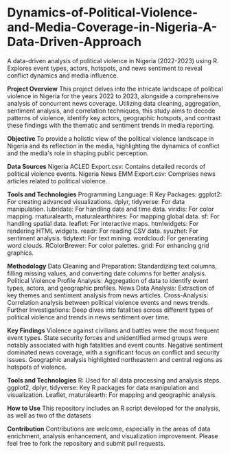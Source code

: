 # Dynamics-of-Political-Violence-and-Media-Coverage-in-Nigeria-A-Data-Driven-Approach
A data-driven analysis of political violence in Nigeria (2022-2023) using R. Explores event types, actors, hotspots, and news sentiment to reveal conflict dynamics and media influence.

**Project Overview**
This project delves into the intricate landscape of political violence in Nigeria for the years 2022 to 2023, alongside a comprehensive analysis of concurrent news coverage. Utilizing data cleaning, aggregation, sentiment analysis, and correlation techniques, this study aims to decode patterns of violence, identify key actors, geographic hotspots, and contrast these findings with the thematic and sentiment trends in media reporting.

**Objective**
To provide a holistic view of the political violence landscape in Nigeria and its reflection in the media, highlighting the dynamics of conflict and the media's role in shaping public perception.

**Data Sources**
Nigeria ACLED Export.csv: Contains detailed records of political violence events.
Nigeria News EMM Export.csv: Comprises news articles related to political violence.

**Tools and Technologies**
Programming Language: R
Key Packages:
ggplot2: For creating advanced visualizations.
dplyr, tidyverse: For data manipulation.
lubridate: For handling date and time data.
viridis: For color mapping.
rnaturalearth, rnaturalearthhires: For mapping global data.
sf: For handling spatial data.
leaflet: For interactive maps.
htmlwidgets: For rendering HTML widgets.
readr: For reading CSV data.
syuzhet: For sentiment analysis.
tidytext: For text mining.
wordcloud: For generating word clouds.
RColorBrewer: For color palettes.
grid: For enhancing grid graphics.

**Methodology**
Data Cleaning and Preparation: Standardizing text columns, filling missing values, and converting date columns for better analysis.
Political Violence Profile Analysis: Aggregation of data to identify event types, actors, and geographic profiles.
News Data Analysis: Extraction of key themes and sentiment analysis from news articles.
Cross-Analysis: Correlation analysis between political violence events and news trends.
Further Investigations: Deep dives into fatalities across different types of political violence and trends in news sentiment over time.

**Key Findings**
Violence against civilians and battles were the most frequent event types.
State security forces and unidentified armed groups were notably associated with high fatalities and event counts.
Negative sentiment dominated news coverage, with a significant focus on conflict and security issues.
Geographic analysis highlighted northeastern and central regions as hotspots of violence.

**Tools and Technologies**
R: Used for all data processing and analysis steps.
ggplot2, dplyr, tidyverse: Key R packages for data manipulation and visualization.
Leaflet, rnaturalearth: For mapping and geographic analysis.

**How to Use**
This repository includes an R script developed for the analysis, as well as two of the datasets

**Contribution**
Contributions are welcome, especially in the areas of data enrichment, analysis enhancement, and visualization improvement. Please feel free to fork the repository and submit pull requests.
